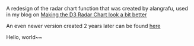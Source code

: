 A redesign of the radar chart function that was created by alangrafu, used in my blog on [Making the D3 Radar Chart look a bit better](http://www.visualcinnamon.com/2013/09/making-d3-radar-chart-look-bit-better.html)

An even newer version created 2 years later can be found [here](http://bl.ocks.org/nbremer/21746a9668ffdf6d8242)

Hello, world~~
